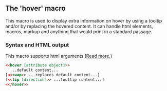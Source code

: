 ## The 'hover' macro ##

This macro is used to display extra information on hover by using a tooltip and/or by replacing the hovered content.
It can handle html elements, macros, markup and anything that would print in a standard passage.

### Syntax and HTML output ###

This macro supports html arguments ([Read more.](../htmlarguments.md))

```html
<<hover [attribute object]>>
  ...default content...
[<<swap>> ...replaces default content...]
[<<tip [direction]>> ...tooltip content...]
<</hover>>
```

